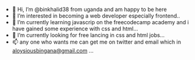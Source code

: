 - 👋 Hi, I’m @binkhalid38 from uganda and am happy to be here
- 👀 I’m interested in becoming a web developer especially frontend..
- 🌱 I’m currently learning javascrip on the freecodecamp academy and i have gained some experience with css and html...
- 💞️ I’m currently looking for free lancing in css and html jobs...
- 📫 any one who wants me can get me on twitter and email which in aloysiousbingana@gmail.com ...

<!---
binkhalid38/binkhalid38 is a ✨ special ✨ repository because its `README.md` (this file) appears on your GitHub profile.
You can click the Preview link to take a look at your changes.
--->
